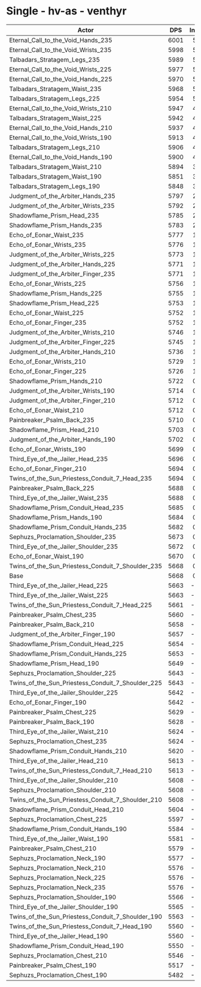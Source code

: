 # Single - hv-as - venthyr
| Actor | DPS | Increase |
|---|:---:|:---:|
|Eternal_Call_to_the_Void_Hands_235|6001|5.88%|
|Eternal_Call_to_the_Void_Wrists_235|5998|5.82%|
|Talbadars_Stratagem_Legs_235|5989|5.67%|
|Eternal_Call_to_the_Void_Wrists_225|5977|5.45%|
|Eternal_Call_to_the_Void_Hands_225|5970|5.34%|
|Talbadars_Stratagem_Waist_235|5968|5.29%|
|Talbadars_Stratagem_Legs_225|5954|5.05%|
|Eternal_Call_to_the_Void_Wrists_210|5947|4.92%|
|Talbadars_Stratagem_Waist_225|5942|4.83%|
|Eternal_Call_to_the_Void_Hands_210|5937|4.75%|
|Eternal_Call_to_the_Void_Wrists_190|5913|4.33%|
|Talbadars_Stratagem_Legs_210|5906|4.21%|
|Eternal_Call_to_the_Void_Hands_190|5900|4.10%|
|Talbadars_Stratagem_Waist_210|5894|3.98%|
|Talbadars_Stratagem_Waist_190|5851|3.22%|
|Talbadars_Stratagem_Legs_190|5848|3.17%|
|Judgment_of_the_Arbiter_Hands_235|5797|2.28%|
|Judgment_of_the_Arbiter_Wrists_235|5792|2.19%|
|Shadowflame_Prism_Head_235|5785|2.07%|
|Shadowflame_Prism_Hands_235|5783|2.03%|
|Echo_of_Eonar_Waist_235|5777|1.92%|
|Echo_of_Eonar_Wrists_235|5776|1.90%|
|Judgment_of_the_Arbiter_Wrists_225|5773|1.86%|
|Judgment_of_the_Arbiter_Hands_225|5771|1.83%|
|Judgment_of_the_Arbiter_Finger_235|5771|1.82%|
|Echo_of_Eonar_Wrists_225|5756|1.55%|
|Shadowflame_Prism_Hands_225|5755|1.55%|
|Shadowflame_Prism_Head_225|5753|1.50%|
|Echo_of_Eonar_Waist_225|5752|1.48%|
|Echo_of_Eonar_Finger_235|5752|1.48%|
|Judgment_of_the_Arbiter_Wrists_210|5746|1.37%|
|Judgment_of_the_Arbiter_Finger_225|5745|1.36%|
|Judgment_of_the_Arbiter_Hands_210|5736|1.21%|
|Echo_of_Eonar_Wrists_210|5729|1.08%|
|Echo_of_Eonar_Finger_225|5726|1.03%|
|Shadowflame_Prism_Hands_210|5722|0.95%|
|Judgment_of_the_Arbiter_Wrists_190|5714|0.82%|
|Judgment_of_the_Arbiter_Finger_210|5712|0.77%|
|Echo_of_Eonar_Waist_210|5712|0.77%|
|Painbreaker_Psalm_Back_235|5710|0.74%|
|Shadowflame_Prism_Head_210|5703|0.62%|
|Judgment_of_the_Arbiter_Hands_190|5702|0.59%|
|Echo_of_Eonar_Wrists_190|5699|0.54%|
|Third_Eye_of_the_Jailer_Head_235|5696|0.49%|
|Echo_of_Eonar_Finger_210|5694|0.47%|
|Twins_of_the_Sun_Priestess_Conduit_7_Head_235|5694|0.45%|
|Painbreaker_Psalm_Back_225|5688|0.35%|
|Third_Eye_of_the_Jailer_Waist_235|5688|0.35%|
|Shadowflame_Prism_Conduit_Head_235|5685|0.31%|
|Shadowflame_Prism_Hands_190|5684|0.29%|
|Shadowflame_Prism_Conduit_Hands_235|5682|0.25%|
|Sephuzs_Proclamation_Shoulder_235|5673|0.09%|
|Third_Eye_of_the_Jailer_Shoulder_235|5672|0.06%|
|Echo_of_Eonar_Waist_190|5670|0.04%|
|Twins_of_the_Sun_Priestess_Conduit_7_Shoulder_235|5668|0.01%|
|Base|5668|0.00%|
|Third_Eye_of_the_Jailer_Head_225|5663|-0.08%|
|Third_Eye_of_the_Jailer_Waist_225|5663|-0.09%|
|Twins_of_the_Sun_Priestess_Conduit_7_Head_225|5661|-0.12%|
|Painbreaker_Psalm_Chest_235|5660|-0.13%|
|Painbreaker_Psalm_Back_210|5658|-0.17%|
|Judgment_of_the_Arbiter_Finger_190|5657|-0.19%|
|Shadowflame_Prism_Conduit_Head_225|5654|-0.25%|
|Shadowflame_Prism_Conduit_Hands_225|5653|-0.26%|
|Shadowflame_Prism_Head_190|5649|-0.34%|
|Sephuzs_Proclamation_Shoulder_225|5643|-0.43%|
|Twins_of_the_Sun_Priestess_Conduit_7_Shoulder_225|5643|-0.44%|
|Third_Eye_of_the_Jailer_Shoulder_225|5642|-0.45%|
|Echo_of_Eonar_Finger_190|5642|-0.45%|
|Painbreaker_Psalm_Chest_225|5629|-0.68%|
|Painbreaker_Psalm_Back_190|5628|-0.70%|
|Third_Eye_of_the_Jailer_Waist_210|5624|-0.78%|
|Sephuzs_Proclamation_Chest_235|5624|-0.78%|
|Shadowflame_Prism_Conduit_Hands_210|5620|-0.84%|
|Third_Eye_of_the_Jailer_Head_210|5613|-0.96%|
|Twins_of_the_Sun_Priestess_Conduit_7_Head_210|5613|-0.98%|
|Third_Eye_of_the_Jailer_Shoulder_210|5608|-1.06%|
|Sephuzs_Proclamation_Shoulder_210|5608|-1.06%|
|Twins_of_the_Sun_Priestess_Conduit_7_Shoulder_210|5608|-1.06%|
|Shadowflame_Prism_Conduit_Head_210|5604|-1.13%|
|Sephuzs_Proclamation_Chest_225|5597|-1.25%|
|Shadowflame_Prism_Conduit_Hands_190|5584|-1.48%|
|Third_Eye_of_the_Jailer_Waist_190|5581|-1.53%|
|Painbreaker_Psalm_Chest_210|5579|-1.58%|
|Sephuzs_Proclamation_Neck_190|5577|-1.61%|
|Sephuzs_Proclamation_Neck_210|5576|-1.62%|
|Sephuzs_Proclamation_Neck_225|5576|-1.63%|
|Sephuzs_Proclamation_Neck_235|5576|-1.63%|
|Sephuzs_Proclamation_Shoulder_190|5566|-1.80%|
|Third_Eye_of_the_Jailer_Shoulder_190|5565|-1.82%|
|Twins_of_the_Sun_Priestess_Conduit_7_Shoulder_190|5563|-1.85%|
|Twins_of_the_Sun_Priestess_Conduit_7_Head_190|5560|-1.90%|
|Third_Eye_of_the_Jailer_Head_190|5560|-1.90%|
|Shadowflame_Prism_Conduit_Head_190|5550|-2.07%|
|Sephuzs_Proclamation_Chest_210|5546|-2.16%|
|Painbreaker_Psalm_Chest_190|5517|-2.66%|
|Sephuzs_Proclamation_Chest_190|5482|-3.28%|
